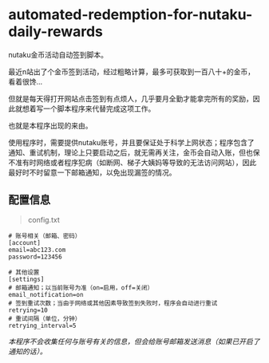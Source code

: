 # automated-redemption-for-nutaku-daily-rewards

nutaku金币活动自动签到脚本。

最近n站出了个金币签到活动，经过粗略计算，最多可获取到一百八十+的金币，看着很馋...

但就是每天得打开网站点击签到有点烦人，几乎要月全勤才能拿完所有的奖励，因此就想着写一个脚本程序来代替完成这项工作。

也就是本程序出现的来由。

使用程序时，需要提供nutaku账号，并且要保证处于科学上网状态；程序包含了通知、重试机制，理论上只要启动之后，就无需再关注，金币会自动入账，但也保不准有时网络或者程序犯病（如断网、梯子大姨妈等导致的无法访问网站），因此最好时不时留意一下邮箱通知，以免出现漏签的情况。

## 配置信息
> config.txt
```text
# 账号相关（邮箱、密码）
[account]
email=abc123.com
password=123456

# 其他设置
[settings]
# 邮箱通知；以当前账号为准（on=启用，off=关闭）
email_notification=on
# 签到重试次数；当由于网络或其他因素导致签到失败时，程序会自动进行重试
retrying=10
# 重试间隔（单位，分钟）
retrying_interval=5
```

*本程序不会收集任何与账号有关的信息，但会给账号邮箱发送消息（如果已开启了通知的话）。*